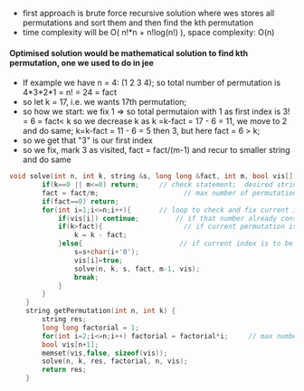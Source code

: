 - first approach is brute force recursive solution where wes stores all permutations and sort them and then find the kth permutation
- time complexity will be O( n!\*n + n!log(n!) ), space complexity: O(n)

#### Optimised solution would be mathematical solution to find kth permutation, one we used to do in jee
- If example we have n = 4: (1 2 3 4); so total number of permutation is 4\*3\*2\*1 = n! = 24 = fact
- so let k = 17, i.e. we wants 17th permutation; 
- so how we start: we fix 1 => so total permutaion  with 1 as first index is 3! = 6 = fact< k so we decrease k as k =k-fact = 17 - 6 = 11, we move to 2 and do same; k=k-fact = 11 - 6 = 5 then 3, but here fact = 6 > k;
- so we get that "3" is our first index
- so we fix, mark 3 as visited, fact = fact/(m-1) and recur to smaller string and do same

```cpp
void solve(int n, int k, string &s, long long &fact, int m, bool vis[]){
        if(k==0 || m<=0) return;     // check statement;  desired string already achivied
        fact = fact/m;                     // max number of permutation if we fix first index
        if(fact==0) return;             
        for(int i=1;i<=n;i++){       // loop to check and fix current index 
            if(vis[i]) continue;         // if that number already considered before
            if(k>fact){                    // if current permutation is lexigrographically smaller then required permutation
                k = k - fact;
            }else{                        // if current index is to be considered
                s=s+char(i+'0');
                vis[i]=true;
                solve(n, k, s, fact, m-1, vis);
                break;
            }
        }
    }
    string getPermutation(int n, int k) {
        string res;
        long long factorial = 1;
        for(int i=2;i<=n;i++) factorial = factorial*i;     // max number of permutation
        bool vis[n+1];
        memset(vis,false, sizeof(vis));
        solve(n, k, res, factorial, n, vis);
        return res;
    }
```

